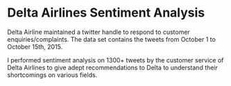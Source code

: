 # Delta Airlines Sentiment Analysis

Delta Airline maintained a twitter handle to respond to customer enquiries/complaints. The data set contains the tweets from October 1 to October 15th, 2015.

I performed sentiment analysis on 1300+ tweets by the customer service of Delta Airlines to give adept recommendations to Delta to understand their shortcomings on various fields.
